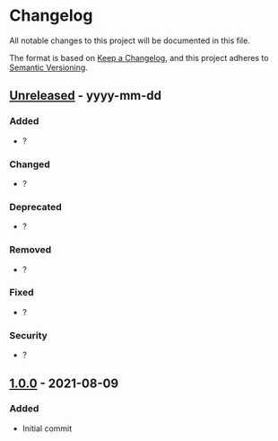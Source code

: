 # Changelog
All notable changes to this project will be documented in this file.

The format is based on [Keep a Changelog](https://keepachangelog.com/en/1.0.0/),
and this project adheres to [Semantic Versioning](https://semver.org/spec/v2.0.0.html).

## [Unreleased] - yyyy-mm-dd
### Added
- ?
### Changed
- ?
### Deprecated
- ?
### Removed
- ?
### Fixed
- ?
### Security
- ?

## [1.0.0] - 2021-08-09
### Added
- Initial commit

[Unreleased]: https://github.com/LandRegistry/eslint-config/compare/v1.0.0...develop
[1.0.0]: https://github.com/LandRegistry/eslint-config/tags/v0.0.0

